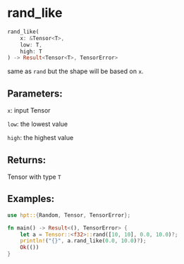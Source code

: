# rand_like
```rust
rand_like(
    x: &Tensor<T>, 
    low: T, 
    high: T
) -> Result<Tensor<T>, TensorError>
```
same as `rand` but the shape will be based on `x`.
## Parameters:
`x`: input Tensor

`low`: the lowest value

`high`: the highest value
## Returns:
Tensor with type `T`
## Examples:
```rust
use hpt::{Random, Tensor, TensorError};

fn main() -> Result<(), TensorError> {
    let a = Tensor::<f32>::rand([10, 10], 0.0, 10.0)?;
    println!("{}", a.rand_like(0.0, 10.0)?);
    Ok(())
}
```
